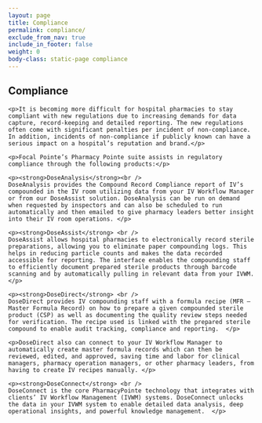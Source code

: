 ```yaml
---
layout: page
title: Compliance
permalink: compliance/
exclude_from_nav: true
include_in_footer: false
weight: 0
body-class: static-page compliance
---
```


<div class="content">
	<h2>Compliance</h2>

 

	<p>It is becoming more difficult for hospital pharmacies to stay compliant with new regulations due to increasing demands for data capture, record-keeping and detailed reporting. The new regulations often come with significant penalties per incident of non-compliance. In addition, incidents of non-compliance if publicly known can have a serious impact on a hospital’s reputation and brand.</p> 

	<p>Focal Pointe’s Pharmacy Pointe suite assists in regulatory compliance through the following products:</p>  

	<p><strong>DoseAnalysis</strong><br />
	DoseAnalysis provides the Compound Record Compliance report of IV’s compounded in the IV room utilizing data from your IV Workflow Manager or from our DoseAssist solution. DoseAnalysis can be run on demand when requested by inspectors and can also be scheduled to run automatically and then emailed to give pharmacy leaders better insight into their IV room operations. </p>

	<p><strong>DoseAssist</strong> <br />
	DoseAssist allows hospital pharmacies to electronically record sterile preparations, allowing you to eliminate paper compounding logs. This helps in reducing particle counts and makes the data recorded accessible for reporting. The interface enables the compounding staff to efficiently document prepared sterile products through barcode scanning and by automatically pulling in relevant data from your IVWM. </p> 

	<p><strong>DoseDirect</strong> <br />
	DoseDirect provides IV compounding staff with a formula recipe (MFR – Master Formula Record) on how to prepare a given compounded sterile product (CSP) as well as documenting the quality review steps needed for verification. The recipe used is linked with the prepared sterile compound to enable audit tracking, compliance and reporting.  </p>

	<p>DoseDirect also can connect to your IV Workflow Manager to automatically create master formula records which can then be reviewed, edited, and approved, saving time and labor for clinical managers, pharmacy operation managers, or other pharmacy leaders, from having to create IV recipes manually. </p>

	<p><strong>DoseConnect</strong> <br />
	DoseConnect is the core PharmacyPointe technology that integrates with clients’ IV Workflow Management (IVWM) systems. DoseConnect unlocks the data in your IVWM system to enable detailed data analysis, deep operational insights, and powerful knowledge management.  </p>
</div>
